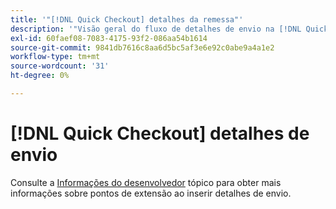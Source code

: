 ```yaml
---
title: '"[!DNL Quick Checkout] detalhes da remessa"'
description: '"Visão geral do fluxo de detalhes de envio na [!DNL Quick Checkout] extensão para Adobe Commerce."'
exl-id: 60faef08-7083-4175-93f2-086aa54b1614
source-git-commit: 9841db7616c8aa6d5bc5af3e6e92c0abe9a4a1e2
workflow-type: tm+mt
source-wordcount: '31'
ht-degree: 0%

---
```


# [!DNL Quick Checkout] detalhes de envio

Consulte a [Informações do desenvolvedor](../quick-checkout/developer.md) tópico para obter mais informações sobre pontos de extensão ao inserir detalhes de envio.
